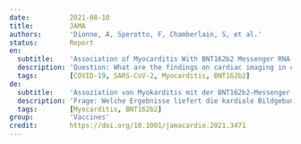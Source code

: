 ```yaml
---
date:          2021-08-10
title:         JAMA
authors:       'Dionne, A, Sperotto, F, Chamberlain, S, et al.'
status:        Report
en:
  subtitle:    'Association of Myocarditis With BNT162b2 Messenger RNA COVID-19 Vaccine in a Case Series of Children'
  description: 'Question: What are the findings on cardiac imaging in children with myocarditis after COVID-19 vaccination? – Findings: In this case series of 15 children who were hospitalized with myocarditis after receipt of the BNT162b2 messenger RNA COVID-19 vaccine for 1 to 5 days, boys were most often affected after the second vaccine dose, 3 patients had ventricular systolic dysfunction, and 12 patients had late gadolinium enhancement on cardiac magnetic resonance imaging. There was no mortality, and all but 1 patient had normal echocardiogram results on follow-up 1 to 13 days after discharge. – Meaning: COVID-19 vaccine-associated myocarditis may have a benign short-term course in children; however, the long-term risks remain unknown.'
  tags:        [COVID-19, SARS-CoV-2, Myocarditis, BNT162b2]
de:
  subtitle:    'Assoziation von Myokarditis mit der BNT162b2-Messenger-RNA COVID-19-Impfung in einer Fallserie von Kindern'
  description: 'Frage: Welche Ergebnisse liefert die kardiale Bildgebung bei Kindern mit Myokarditis nach der COVID-19-Impfung? - Befunde: In dieser Fallserie von 15 Kindern, die nach Erhalt des BNT162b2-Messenger-RNA-COVID-19-Impfstoffs für 1 bis 5 Tage mit Myokarditis ins Krankenhaus eingeliefert wurden, waren Jungen am häufigsten nach der zweiten Impfdosis betroffen, 3 Patienten hatten eine ventrikuläre systolische Dysfunktion, und 12 Patienten hatten eine späte Gadoliniumanreicherung in der kardialen Magnetresonanztomographie. Es gab keine Sterblichkeit, und bis auf einen Patienten hatten alle bei der Nachuntersuchung 1 bis 13 Tage nach der Entlassung normale Echokardiogrammergebnisse. - Bedeutung: Die COVID-19-Impfstoff-assoziierte Myokarditis kann bei Kindern kurzfristig gutartig verlaufen; die langfristigen Risiken bleiben jedoch unbekannt.' 
  tags:        [Myocarditis, BNT162b2]
group:         'Vaccines'
credit:        https://doi.org/10.1001/jamacardio.2021.3471
---
```

